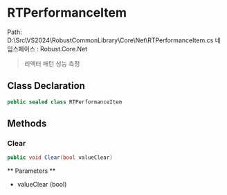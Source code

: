 # RTPerformanceItem
Path: D:\Src\VS2024\RobustCommonLibrary\Core\Net\RTPerformanceItem.cs
네임스페이스 : Robust.Core.Net

>  리엑터 패턴 성능 측정
	

## Class Declaration
```csharp
public sealed class RTPerformanceItem
```

## Methods
### Clear
```csharp
public void Clear(bool valueClear)
```
** Parameters **
- valueClear (bool)
